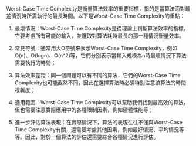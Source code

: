 

Worst-Case Time Complexity是衡量算法效率的重要指標，指的是當算法面對最差情況時所需執行的最長時間。以下是Worst-Case Time Complexity的重點：

1. 最壞情況：Worst-Case Time Complexity是從理論上判斷算法效率的指標，它要考慮所有可能的輸入，並選取對算法耗時最長的那一種情況衡量效率。

2. 常見符號：通常用大O符號來表示Worst-Case Time Complexity，例如O(n)、O(logn)、O(n^2)等，它們分別表示當輸入規模為n時最壞情況下算法需要執行的時間；

3. 算法效率差距：同一個問題可以有不同的算法，它們的Worst-Case Time Complexity也可能截然不同，因此在選擇算法時必須特別注意該算法的時間複雜度；

4. 適用範圍：Worst-Case Time Complexity可以幫助我們找到最高效的算法，但也需要注意實際應用中的各種限制因素，例如硬體性能等；

5. 進一步評估算法表現：在實際情況下，算法的表現往往不僅與Worst-Case Time Complexity有關，還需要考慮其他因素，例如最好情況、平均情況等等。因此，對於一個算法的評估還需要綜合各種情況進行評估。